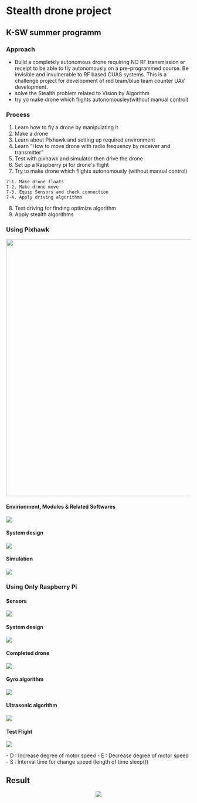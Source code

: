 # Stealth drone project
## K-SW summer programm

### Approach
- Build a completely autonomous drone requiring NO RF transmission or receipt to be able to
  fly autonomously on a pre-programmed course. Be invisible and invulnerable to RF based
  CUAS systems. This is a challenge project for development of red team/blue team counter
  UAV development.
- solve the Stealth problem related to Vision by Algorithm
- try yo make drone which flights autonomousley(without manual control)


### Process
  1. Learn how to fly a drone by manipulating it
  2. Make a drone
  3. Learn about Pixhawk and setting up required environment
  4. Learn “How to move drone with radio frequency by receiver and transmitter”
  5. Test with pixhawk and simulator then drive the drone
  6. Set up a Raspberry pi for drone&#39;s flight
  7. Try to make drone which flights autonomously (without manual control)
  
    7-1. Make drone floats
    7-2. Make drone move
    7-3. Equip Sensors and check connection
    7-4. Apply driving algorithms
  8. Test driving for finding optimize algorithm
  9. Apply stealth algorithms
### Using Pixhawk
<p>
  <img src="image/pixhawk.png", width="700">
</p>

#### Envirionment, Modules & Related Softwares
<p>
  <img src="image/software.png">
</p>

#### System design
<p>
  <img src="image/system_design.png">
</p>

#### Simulation 
<p>
  <img src="image/simulation.png">
</p>

### Using Only Raspberry Pi

#### Sensors
<p>
  <img src="image/sensors.png">
</p>

#### System design
<p>
  <img src="image/sensor_system_design.png">
</p>

#### Completed drone
<p align]="center">
  <img src="image/drone.png">
</p>

#### Gyro algorithm
<p>
  <img src="image/sensor_algorithm.png">
</p>

#### Ultrasonic algorithm
<p>
  <img src="image/sensor_algorithm_ultrasonic.png">
</p>

#### Test Flight 
<p>
  <img src="image/simulation_first.png">
</p>
- D : Increase degree of motor speed
- E : Decrease degree of motor speed
- S : Interval time for change speed (length of time sleep())

## Result
<p align="center">
  <img src="image/simulation3.gif">
</p>
